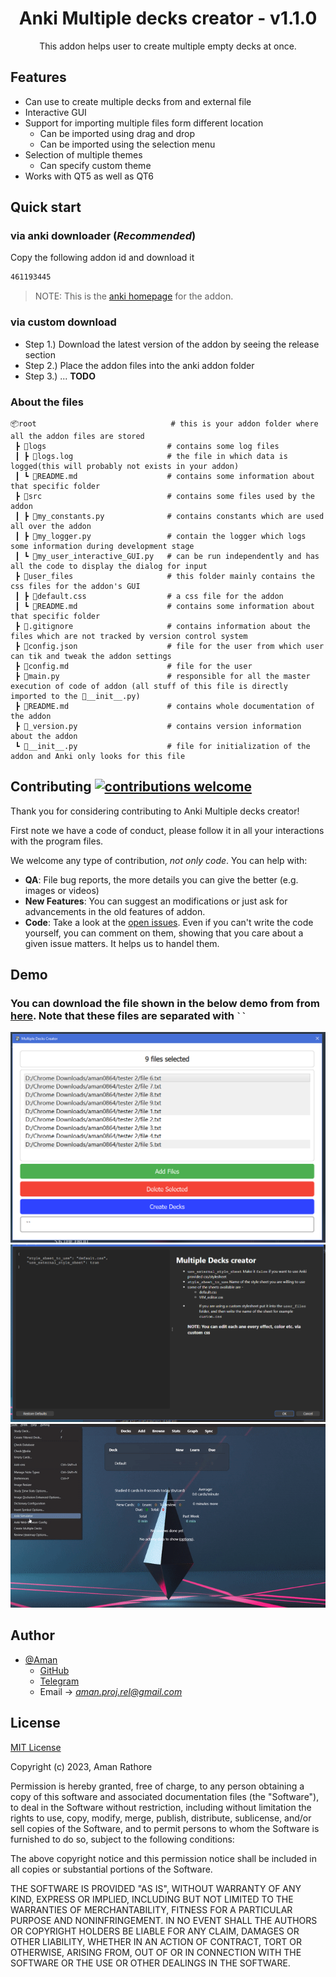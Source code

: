 <div align="center">
  <h1>Anki Multiple decks creator - v1.1.0</h1>
</div>

<p align="center">
  This addon helps user to create multiple empty decks at once.
  <!-- TODO add some of the github badges and shields-->
</p>


## Features

* Can use to create multiple decks from and external file
* Interactive GUI
* Support for importing multiple files form different location
  * Can be imported using drag and drop
  * Can be imported using the selection menu
* Selection of multiple themes
  * Can specify custom theme
* Works with QT5 as well as QT6

## Quick start

### via anki downloader (_Recommended_)
Copy the following addon id and download it 
```bash
461193445
```
> NOTE: This is the [anki homepage](https://ankiweb.net/shared/info/461193445) for the addon.
### via custom download
- Step 1.) Download the latest version of the addon by seeing the release section
- Step 2.) Place the addon files into the anki addon folder
- Step 3.) ... __TODO__

### About the files
```
📦root                              # this is your addon folder where all the addon files are stored
 ┣ 📂logs                           # contains some log files
 ┃ ┣ 📜logs.log                     # the file in which data is logged(this will probably not exists in your addon)
 ┃ ┗ 📜README.md                    # contains some information about that specific folder
 ┣ 📂src                            # contains some files used by the addon
 ┃ ┣ 📜my_constants.py              # contains constants which are used all over the addon
 ┃ ┣ 📜my_logger.py                 # contain the logger which logs some information during development stage
 ┃ ┗ 📜my_user_interactive_GUI.py   # can be run independently and has all the code to display the dialog for input
 ┣ 📂user_files                     # this folder mainly contains the css files for the addon's GUI
 ┃ ┣ 📜default.css                  # a css file for the addon
 ┃ ┗ 📜README.md                    # contains some information about that specific folder
 ┣ 📜.gitignore                     # contains information about the files which are not tracked by version control system
 ┣ 📜config.json                    # file for the user from which user can tik and tweak the addon settings
 ┣ 📜config.md                      # file for the user 
 ┣ 📜main.py                        # responsible for all the master execution of code of addon (all stuff of this file is directly imported to the 📜__init__.py)
 ┣ 📜README.md                      # contains whole documentation of the addon
 ┣ 📜_version.py                    # contains version information about the addon
 ┗ 📜__init__.py                    # file for initialization of the addon and Anki only looks for this file
```

## Contributing [![contributions welcome](https://img.shields.io/badge/contributions-welcome-brightgreen.svg?style=flat)](issues.md)

Thank you for considering contributing to Anki Multiple decks creator!

First note we have a code of conduct, please follow it in all your interactions with the program files.

We welcome any type of contribution, _not only code_. You can help with:
- **QA**: File bug reports, the more details you can give the better (e.g. images or videos)
- **New Features**: You can suggest an modifications or just ask for advancements in the old features of addon.
- **Code**: Take a look at the [open issues](issues.md). Even if you can't write the code yourself, you can comment on them, showing that you care about a given issue matters. It helps us to handel them.

## Demo
### You can download the file shown in the below demo from from [here](https://github.com/AmanRathoreP/AmanRathoreP/blob/main/Files/Multiple%20decks%20creator%20example%20files.zip). Note that these files are separated with ``` `` ```

![img1](https://github.com/AmanRathoreP/AmanRathoreP/blob/main/imgs/multiple_decks_creator_img_1.png)
![img2](https://github.com/AmanRathoreP/AmanRathoreP/blob/main/imgs/multiple_decks_creator_img_2.png)
![gif1](https://github.com/AmanRathoreP/AmanRathoreP/blob/main/imgs/multi_decks_creator.gif)

## Author

- [@Aman](https://www.github.com/AmanRathoreP)
   - [GitHub](https://www.github.com/AmanRathoreM)
   - [Telegram](https://t.me/aman0864)
   - Email -> *aman.proj.rel@gmail.com*
## License

[MIT License](https://choosealicense.com/licenses/mit/)

Copyright (c) 2023, Aman Rathore

Permission is hereby granted, free of charge, to any person obtaining a copy
of this software and associated documentation files (the "Software"), to deal
in the Software without restriction, including without limitation the rights
to use, copy, modify, merge, publish, distribute, sublicense, and/or sell
copies of the Software, and to permit persons to whom the Software is
furnished to do so, subject to the following conditions:

The above copyright notice and this permission notice shall be included in all
copies or substantial portions of the Software.

THE SOFTWARE IS PROVIDED "AS IS", WITHOUT WARRANTY OF ANY KIND, EXPRESS OR
IMPLIED, INCLUDING BUT NOT LIMITED TO THE WARRANTIES OF MERCHANTABILITY,
FITNESS FOR A PARTICULAR PURPOSE AND NONINFRINGEMENT. IN NO EVENT SHALL THE
AUTHORS OR COPYRIGHT HOLDERS BE LIABLE FOR ANY CLAIM, DAMAGES OR OTHER
LIABILITY, WHETHER IN AN ACTION OF CONTRACT, TORT OR OTHERWISE, ARISING FROM,
OUT OF OR IN CONNECTION WITH THE SOFTWARE OR THE USE OR OTHER DEALINGS IN THE
SOFTWARE.
